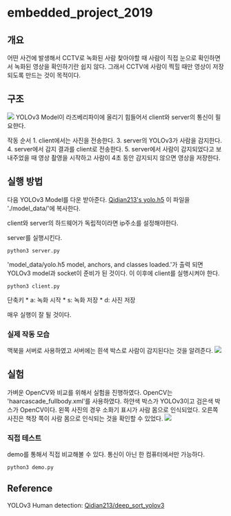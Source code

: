 # embedded_project_2019
## 개요
어떤 사건에 발생해서 CCTV로 녹화된 사람 찾아야할 때 사람이 직접 눈으로 확인하면서 녹화된 영상을 확인하기란 쉽지 않다. 그래서 CCTV에 사람이 찍힐 때만 영상이 저장되도록 만드는 것이 목적이다.

## 구조
![](https://github.com/Yudonggeun/embedded_project_2019/blob/master/image/structure.png)
YOLOv3 Model이 라즈베리파이에 올리기 힘들어서 client와 server의 통신이 필요햔다.
 
작동 순서
    1. client에서는 사진을 전송한다.
    3. server의 YOLOv3가 사람을 감지한다.
    4. server에서 감지 결과를 client로 전송한다.
    5. server에서 사람이 감지되었다고 보내주었을 때 영상 촬영을 시작하고 사람이 4초 동안 감지되지 않으면 영상을 저장한다.
    
## 실행 방법
다음 YOLOv3 Model를 다운 받아준다. [Qidian213's yolo.h5](https://drive.google.com/file/d/1uvXFacPnrSMw6ldWTyLLjGLETlEsUvcE/view) 이 파일을 './model_data/'에 복사한다.

client와 server의 하드웨어가 독립적이라면 ip주소를 설정해야한다.

server를 실행시킨다.
~~~
python3 server.py
~~~

'model_data/yolo.h5 model, anchors, and classes loaded.'가 출력 되면 YOLOv3 model과 socket이 준비가 된 것이다. 이 이후에 client를 실행시켜야 한다.
~~~
python3 client.py
~~~

단축키
    * a: 녹화 시작
    * s: 녹화 저장
    * d: 사진 저장
    
매우 실행이 잘 될 것이다.

### 실제 작동 모습
맥북을 서버로 사용하였고 서버에는 흰색 박스로 사람이 감지된다는 것을 알려준다.
![](https://github.com/Yudonggeun/embedded_project_2019/blob/master/image/communication.JPG)

## 실험
가벼운 OpenCV와 비교를 위해서 실험을 진행하였다. OpenCV는 'haarcascade_fullbody.xml'를 사용하였다. 하얀색 박스가 YOLOv3이고 검은색 박스가 OpenCV이다.
왼쪽 사진의 경우 소화기 표시가 사람 몸으로 인식되었다. 오른쪽 사진은 책장 쪽이 사람 몸으로 인식되는 것을 확인할 수 있었다.
![](https://github.com/Yudonggeun/embedded_project_2019/blob/master/image/demo.png)

### 직접 테스트
demo를 통해서 직접 비교해볼 수 있다. 통신이 아닌 한 컴퓨터에서만 가능하다.
~~~
python3 demo.py
~~~

## Reference
YOLOv3 Human detection: [Qidian213/deep_sort_yolov3](https://github.com/Qidian213/deep_sort_yolov3)
